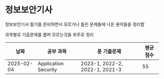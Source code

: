 # 정보보안기사

정보보안기사 필기를 준비하면서 모르거나 틀린 문제들에 나온 용어들을 정리함

과목별로 기출문제를 풀며 모르는것들 위주로 정리



|    날짜    |       공부 과목      |           푼 기출문제          | 평균 점수 |
|------------|----------------------|--------------------------------|-----------|
| 2025-02-04 | Application Security | 2023-1, 2022-2, 2022-1, 2021-3 |     55    |